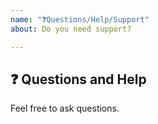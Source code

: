 ```yaml
---
name: "❓Questions/Help/Support"
about: Do you need support?

---
```


## ❓ Questions and Help

Feel free to ask questions.